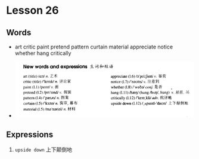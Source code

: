 # Lesson 26

## Words

- art critic paint pretend pattern curtain material appreciate notice whether hang critically

- ![Words](../../../Images/Part2/03/words-26.png)

## Expressions

1. `upside down` 上下颠倒地
